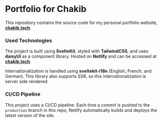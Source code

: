 # Portfolio for Chakib

This repository contains the source code for my personal portfolio website, [**chakib.tech**](https://chakib.tech).

### Used Technologies

The project is built using **SvelteKit**, styled with **TailwindCSS**, and uses **daisyUI** as a component library. Hosted on **Netlify** and can be accessed at [**chakib.tech**](https://chakib.tech).

Internationalization is handled using **sveltekit-i18n** (English, French, and German). This library also supports SSR, so this internationalization is server side rendered.

### CI/CD Pipeline

This project uses a CI/CD pipeline. Each time a commit is pushed to the `production` branch in this repo, Netlify automatically builds and deploys the latest version of the site.
